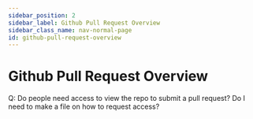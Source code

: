 ```yaml
---
sidebar_position: 2
sidebar_label: Github Pull Request Overview
sidebar_class_name: nav-normal-page
id: github-pull-request-overview
---
```


# Github Pull Request Overview

Q: Do people need access to view the repo to submit a pull request? 
Do I need to make a file on how to request access?

